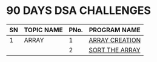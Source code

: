 <div>
    <h1> 90 DAYS DSA CHALLENGES</h1>            
    <table>
      <thead>
        <tr>
          <th>SN</th>
            <th>TOPIC NAME</th>
             <th>PNo.</th>
          <th>PROGRAM NAME</th>
        </tr>
      </thead>
      <tbody>
        <tr>
          <td>1</td>
            <td>ARRAY</td>
             <td>1</td>
          <td><a href="https://github.com/99monisha/90-DAYS-DSA-CHALLENGES/blob/master/DAY-1/array%20creation/array.cpp">ARRAY CREATION</a></td>
      </tr>
      <tr>
         <td></td>
            <td></td>
             <td>2</td>
          <td><a href="https://github.com/99monisha/90-DAYS-DSA-CHALLENGES/blob/master/DAY-1/sort%20array/sort.cpp">SORT THE ARRAY</a></td>
      </tr>
      </tbody>

